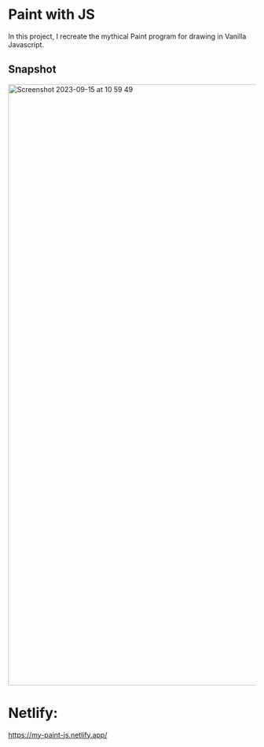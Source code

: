 # Paint with JS

In this project, I recreate the mythical Paint program for drawing in Vanilla Javascript.


## Snapshot

<img width="1222" alt="Screenshot 2023-09-15 at 10 59 49" src="https://github.com/redjules/paint-js/assets/106017493/ce77cd81-6609-4138-9a71-ffa550d7f95e">


# Netlify: 

https://my-paint-js.netlify.app/
